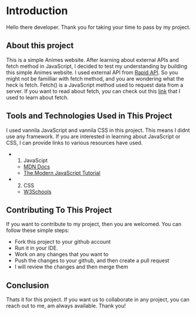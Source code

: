 # Introduction
Hello there developer. Thank you for taking your time to pass by my project.

## About this project
This is a simple Animes website. After learning about external APIs and fetch method in JavaScript, I decided to test my understanding by building this simple Animes website. I used external API from [Rapid API](https://rapidapi.com/). 
So you might not be familliar with fetch method, and you are wondering what the heck is fetch. Fetch() is a JavaScript method used to request data from a server. If you want to read about fetch, you can check out this [link](https://developer.mozilla.org/en-US/docs/Web/API/Fetch_API/Using_Fetch) that I used to learn about fetch.

## Tools and Technologies Used in This Project
I used vannila JavaScript and vannila CSS in this project. This means I didnt use any framework. If you are interested in learning about JavaScript or CSS, I can provide links to various resources have used.
  - 1. JavaScipt
    - [MDN Docs](https://developer.mozilla.org/en-US/docs/Web/JavaScript)
    - [The Modern JavaScript Tutorial](https://javascript.info/)
  - 2. CSS
    - [W3Schools](https://www.w3schools.com/css/)
 
 ## Contributing To This Project
 If you want to contribute to my project, then you are welcomed.
 You can follow these simple steps:
  - Fork this project to your github account
  - Run it in your IDE.
  - Work on any changes that you want to
  - Push the changes to your github, and then create a pull request
  - I will review the changes and then merge them
 
 ## Conclusion
 Thats it for this project. If you want us to collaborate in any project, you can reach out to me, am always available. Thank you!
